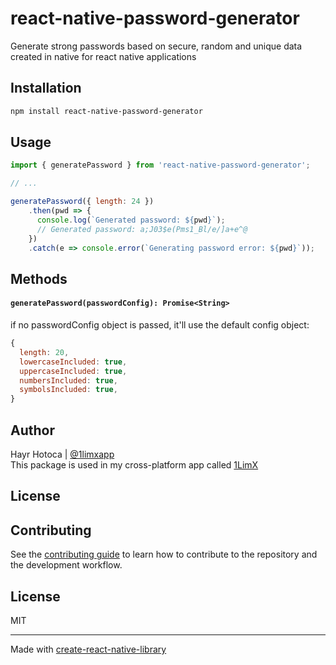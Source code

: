 # react-native-password-generator

Generate strong passwords based on secure, random and unique data created in native for react native applications

## Installation

```sh
npm install react-native-password-generator
```

## Usage


```js
import { generatePassword } from 'react-native-password-generator';

// ...

generatePassword({ length: 24 })
    .then(pwd => {
      console.log(`Generated password: ${pwd}`);
      // Generated password: a;J03$e(Pms1_Bl/e/]a+e^@
    })
    .catch(e => console.error(`Generating password error: ${pwd}`));
```

## Methods

#### `generatePassword(passwordConfig): Promise<String>`
if no passwordConfig object is passed, it'll use the default config object:

```js
{
  length: 20,
  lowercaseIncluded: true,
  uppercaseIncluded: true,
  numbersIncluded: true,
  symbolsIncluded: true,
}
```

## Author

Hayr Hotoca | [@1limxapp](https://twitter.com/1limxapp)\
This package is used in my cross-platform app called [1LimX](https://1limx.com/)
## License

## Contributing

See the [contributing guide](CONTRIBUTING.md) to learn how to contribute to the repository and the development workflow.

## License

MIT

---

Made with [create-react-native-library](https://github.com/callstack/react-native-builder-bob)
